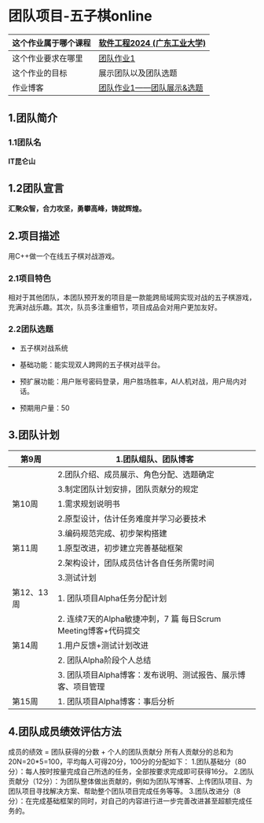 # 团队项目-五子棋online

|   这个作业属于哪个课程   |   [软件工程2024 (广东工业大学)](https://edu.cnblogs.com/campus/gdgy/SoftwareEngineering2024)   |
| ---- | ---- |
|   这个作业要求在哪里   |   [团队作业1](https://edu.cnblogs.com/campus/gdgy/SoftwareEngineering2024/homework/13138)   |
|    这个作业的目标  |   展示团队以及团队选题   |
|作业博客| [团队作业1——团队展示&选题](https://www.cnblogs.com/galiji1157/p/18133036)|

## 1.团队简介

### 1.1团队名
**IT昆仑山**


## 1.2团队宣言
**汇聚众智，合力攻坚，勇攀高峰，铸就辉煌。**
## 2.项目描述

用C++做一个在线五子棋对战游戏。

### 2.1项目特色

相对于其他团队，本团队预开发的项目是一款能跨局域网实现对战的五子棋游戏，充满对战乐趣。其次，队员多注重细节，项目成品会对用户更加友好。

### 2.2团队选题

- 五子棋对战系统

- 基础功能：能实现双人跨网的五子棋对战平台。
- 预扩展功能：用户账号密码登录，用户胜场胜率，AI人机对战，用户局内对话。
- 预期用户量：50

## 3.团队计划
|   第9周   |  1.团队组队、团队博客      |
|----|----|
|          |  2.团队介绍、成员展示、角色分配、选题确定  |
|          | 3.制定团队计划安排，团队贡献分的规定|
|  第10周   |  1.需求规划说明书    |
|          |   2.原型设计，估计任务难度并学习必要技术  |
|          |   3.编码规范完成、初步架构搭建   |
|第11周 | 1.原型改进，初步建立完善基础框架|
| | 2.架构设计，团队成员估计各自任务所需时间|
| | 3.测试计划|
|第12、13周 | 1. 团队项目Alpha任务分配计划|
| | 2. 连续7天的Alpha敏捷冲刺，7 篇 每日Scrum Meeting博客+代码提交 |
|第14周 | 1.用户反馈+测试计划改进|
| | 2. 团队Alpha阶段个人总结|
| |  3. 团队项目Alpha博客：发布说明、测试报告、展示博客、项目管理  
|第15周 | 1. 团队项目Alpha博客：事后分析|

## 4.团队成员绩效评估方法
成员的绩效 = 团队获得的分数 + 个人的团队贡献分
所有人贡献分的总和为20N=20*5=100，平均每人可得20分，100分的分配如下：
1.团队基础分（80分）：每人按时按量完成自己所选的任务，全部按要求完成即可获得16分。
2.团队贡献分（12分）：为团队整体做出贡献的，例如为团队写博客、上传团队项目、为团队项目寻找解决方案、帮助整个团队项目完成任务等等。
3.团队改进分（8分）：在完成基础框架的同时，对自己的内容进行进一步完善改进甚至超额完成任务的。
